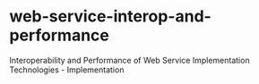 web-service-interop-and-performance
===================================

Interoperability and Performance of Web Service Implementation Technologies - Implementation
